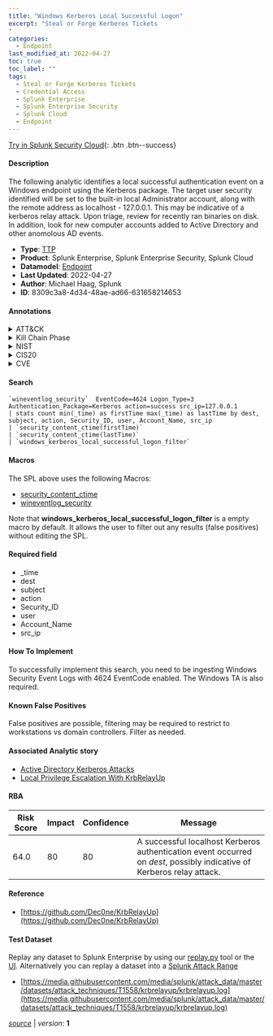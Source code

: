 ```yaml
---
title: "Windows Kerberos Local Successful Logon"
excerpt: "Steal or Forge Kerberos Tickets
"
categories:
  - Endpoint
last_modified_at: 2022-04-27
toc: true
toc_label: ""
tags:
  - Steal or Forge Kerberos Tickets
  - Credential Access
  - Splunk Enterprise
  - Splunk Enterprise Security
  - Splunk Cloud
  - Endpoint
---
```




[Try in Splunk Security Cloud](https://www.splunk.com/en_splunk_app_enrichmentus/cyber-security.html){: .btn .btn--success}

#### Description

The following analytic identifies a local successful authentication event on a Windows endpoint using the Kerberos package. The target user security identified will be set to the built-in local Administrator account, along with the remote address as localhost - 127.0.0.1. This may be indicative of a kerberos relay attack. Upon triage, review for recently ran binaries on disk. In addition, look for new computer accounts added to Active Directory and other anomolous AD events.

- **Type**: [TTP](https://github.com/splunk/security_content/wiki/Detection-Analytic-Types)
- **Product**: Splunk Enterprise, Splunk Enterprise Security, Splunk Cloud
- **Datamodel**: [Endpoint](https://docs.splunk.com/Documentation/CIM/latest/User/Endpoint)
- **Last Updated**: 2022-04-27
- **Author**: Michael Haag, Splunk
- **ID**: 8309c3a8-4d34-48ae-ad66-631658214653


#### Annotations

<details>
  <summary>ATT&CK</summary>

<div markdown="1">


| ID             | Technique        |  Tactic             |
| -------------- | ---------------- |-------------------- |
| [T1558](https://attack.mitre.org/techniques/T1558/) | Steal or Forge Kerberos Tickets | Credential Access |

</div>
</details>


<details>
  <summary>Kill Chain Phase</summary>

<div markdown="1">

* Exploitation


</div>
</details>


<details>
  <summary>NIST</summary>

<div markdown="1">

* DE.CM



</div>
</details>

<details>
  <summary>CIS20</summary>

<div markdown="1">

* CIS 3
* CIS 5
* CIS 16



</div>
</details>

<details>
  <summary>CVE</summary>

<div markdown="1">


</div>
</details>

#### Search

```
`wineventlog_security`  EventCode=4624 Logon_Type=3 Authentication_Package=Kerberos action=success src_ip=127.0.0.1 
| stats count min(_time) as firstTime max(_time) as lastTime by dest, subject, action, Security_ID, user, Account_Name, src_ip 
| `security_content_ctime(firstTime)` 
| `security_content_ctime(lastTime)` 
| `windows_kerberos_local_successful_logon_filter`
```

#### Macros
The SPL above uses the following Macros:
* [security_content_ctime](https://github.com/splunk/security_content/blob/develop/macros/security_content_ctime.yml)
* [wineventlog_security](https://github.com/splunk/security_content/blob/develop/macros/wineventlog_security.yml)

Note that **windows_kerberos_local_successful_logon_filter** is a empty macro by default. It allows the user to filter out any results (false positives) without editing the SPL.

#### Required field
* _time
* dest
* subject
* action
* Security_ID
* user
* Account_Name
* src_ip


#### How To Implement
To successfully implement this search, you need to be ingesting Windows Security Event Logs with 4624 EventCode enabled. The Windows TA is also required.

#### Known False Positives
False positives are possible, filtering may be required to restrict to workstations vs domain controllers. Filter as needed.

#### Associated Analytic story
* [Active Directory Kerberos Attacks](/stories/active_directory_kerberos_attacks)
* [Local Privilege Escalation With KrbRelayUp](/stories/local_privilege_escalation_with_krbrelayup)




#### RBA

| Risk Score  | Impact      | Confidence   | Message      |
| ----------- | ----------- |--------------|--------------|
| 64.0 | 80 | 80 | A successful localhost Kerberos authentication event occurred on $dest$, possibly indicative of Kerberos relay attack. |


#### Reference

* [https://github.com/Dec0ne/KrbRelayUp](https://github.com/Dec0ne/KrbRelayUp)



#### Test Dataset
Replay any dataset to Splunk Enterprise by using our [replay.py](https://github.com/splunk/attack_data#using-replaypy) tool or the [UI](https://github.com/splunk/attack_data#using-ui).
Alternatively you can replay a dataset into a [Splunk Attack Range](https://github.com/splunk/attack_range#replay-dumps-into-attack-range-splunk-server)


* [https://media.githubusercontent.com/media/splunk/attack_data/master/datasets/attack_techniques/T1558/krbrelayup/krbrelayup.log](https://media.githubusercontent.com/media/splunk/attack_data/master/datasets/attack_techniques/T1558/krbrelayup/krbrelayup.log)



[*source*](https://github.com/splunk/security_content/tree/develop/detections/endpoint/windows_kerberos_local_successful_logon.yml) \| *version*: **1**